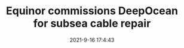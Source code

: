 ---
"title": "Equinor commissions DeepOcean for subsea cable repair"
"date": "2021-9-16 17:4:43"
"feed_name": "OFFSHOREMAG"
"feed_website": "https://www.offshore-mag.com/"
"feed_rss": "https://www.offshore-mag.com/__rss/website-scheduled-content.xml?input=%7B%22sectionAlias%22%3A%22home%22%7D"
"link": "https://www.offshore-mag.com/subsea/article/14210452/equinor-commissions-deepocean-for-subsea-cable-repair"
"file": "_posts/2021-1-1-17a5a924ba11e8384a227383b665ae2340ad325b.md"
"accident": "0"
"drilling": "0"
---